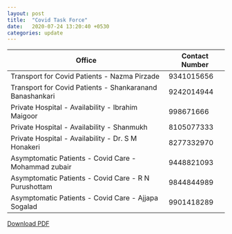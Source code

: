 ```yaml
---
layout: post
title:  "Covid Task Force"
date:   2020-07-24 13:20:40 +0530
categories: update
---
```


| Office  | Contact Number |
| ------------- | ------------- |
|Transport for Covid Patients - Nazma Pirzade  |9341015656|
|Transport for Covid Patients - Shankaranand Banashankari|9242014944|
|Private Hospital - Availability - Ibrahim Maigoor|998671666|
|Private Hospital - Availability - Shanmukh|8105077333|
|Private Hospital - Availability - Dr. S M Honakeri|8277332970|
|Asymptomatic Patients - Covid Care - Mohammad zubair|9448821093|
|Asymptomatic Patients - Covid Care - R N Purushottam|9844844989|
|Asymptomatic Patients - Covid Care - Ajjapa Sogalad|9901418289|


[Download PDF](https://www.supportdharwad.in/assets/images/note/159543541267130340.pdf)
